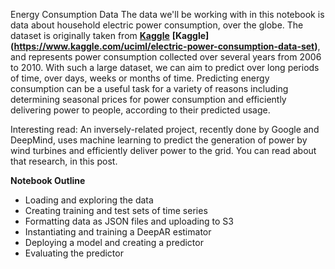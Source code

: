 Energy Consumption Data
The data we'll be working with in this notebook is data about household electric power consumption, over the globe. The dataset is originally taken from **[Kaggle](https://eff.org)** **[Kaggle] (https://www.kaggle.com/uciml/electric-power-consumption-data-set)**, and represents power consumption collected over several years from 2006 to 2010. With such a large dataset, we can aim to predict over long periods of time, over days, weeks or months of time. Predicting energy consumption can be a useful task for a variety of reasons including determining seasonal prices for power consumption and efficiently delivering power to people, according to their predicted usage.

Interesting read: An inversely-related project, recently done by Google and DeepMind, uses machine learning to predict the generation of power by wind turbines and efficiently deliver power to the grid. You can read about that research, in this post.

**Notebook Outline** 
* Loading and exploring the data
* Creating training and test sets of time series
* Formatting data as JSON files and uploading to S3
* Instantiating and training a DeepAR estimator
* Deploying a model and creating a predictor
* Evaluating the predictor
